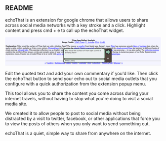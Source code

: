 ## README

echoThat is an extension for google chrome that allows users to share across social media networks with a key stroke and a click. Highlight content and press cmd + e to call up the echoThat widget.

![echoThat widget](/app/assets/images/echoThat-titan.png)

Edit the quoted text and add your own commentary if you'd like. Then click the echoThat button to send your echo out to social media outlets that you configure with a quick authorization from the extension popup menu.

This tool allows you to share the content you come across during your internet travels, without having to stop what you're doing to visit a social media site.

We created it to allow people to post to social media without being distracted by a visit to twitter, facebook, or other applications that force you to view the posts of others when you only want to send something out.

echoThat is a quiet, simple way to share from anywhere on the internet.

